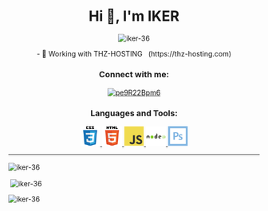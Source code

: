 <h1 align="center">Hi 👋, I'm IKER</h1>
<p align="center"> <img src="https://komarev.com/ghpvc/?username=iker-36&label=Profile%20views&color=0e75b6&style=flat" alt="iker-36" /> </p>

<p align="center"> - 🔭 Working with THZ-HOSTING &nbsp (https://thz-hosting.com)</p>

<h3 align="center">Connect with me:</h3>
<p align="center">
<a href="https://discord.gg/pe9R22Bpm6" target="blank"><img align="center" src="https://raw.githubusercontent.com/rahuldkjain/github-profile-readme-generator/master/src/images/icons/Social/discord.svg" alt="pe9R22Bpm6" height="30" width="40" /></a>
</p>

<h3 align="center">Languages and Tools:</h3>
<p align="center"> <a href="https://www.w3schools.com/css/" target="_blank"> <img src="https://raw.githubusercontent.com/devicons/devicon/master/icons/css3/css3-original-wordmark.svg" alt="css3" width="40" height="40"/> </a> <a href="https://www.w3.org/html/" target="_blank"> <img src="https://raw.githubusercontent.com/devicons/devicon/master/icons/html5/html5-original-wordmark.svg" alt="html5" width="40" height="40"/> </a> <a href="https://developer.mozilla.org/en-US/docs/Web/JavaScript" target="_blank"> <img src="https://raw.githubusercontent.com/devicons/devicon/master/icons/javascript/javascript-original.svg" alt="javascript" width="40" height="40"/> </a> <a href="https://nodejs.org" target="_blank"> <img src="https://raw.githubusercontent.com/devicons/devicon/master/icons/nodejs/nodejs-original-wordmark.svg" alt="nodejs" width="40" height="40"/> </a> <a href="https://www.photoshop.com/en" target="_blank"> <img src="https://raw.githubusercontent.com/devicons/devicon/master/icons/photoshop/photoshop-line.svg" alt="photoshop" width="40" height="40"/> </a> </p>

--------------------------------------------------------------------

<p><img align="center" src="https://github-readme-stats.vercel.app/api/top-langs?username=iker-36&show_icons=true&locale=en&layout=compact" alt="iker-36" /></p>

<p>&nbsp;<img align="center" src="https://github-readme-stats.vercel.app/api?username=iker-36&show_icons=true&locale=en" alt="iker-36" /></p>

<p><img align="left" src="https://github-readme-streak-stats.herokuapp.com/?user=iker-36&" alt="iker-36" /></p>
